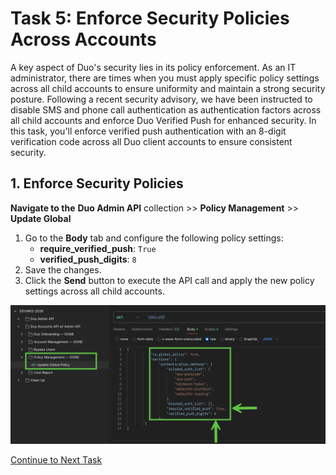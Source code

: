 # Task 5: Enforce Security Policies Across Accounts  

A key aspect of Duo's security lies in its policy enforcement. As an IT administrator, there are times when you must apply specific policy settings across all child accounts to ensure uniformity and maintain a strong security posture.
Following a recent security advisory, we have been instructed to disable SMS and phone call authentication as authentication factors across all child accounts and enforce Duo Verified Push for enhanced security.
In this task, you'll enforce verified push authentication with an 8-digit verification code across all Duo client accounts to ensure consistent security.


## **1. Enforce Security Policies**  
**Navigate to the** **Duo Admin API** collection >> **Policy Management** >> **Update Global**  

1. Go to the **Body** tab and configure the following policy settings:  
   - **require_verified_push**: `True`  
   - **verified_push_digits**: `8`  
2. Save the changes.  
3. Click the **Send** button to execute the API call and apply the new policy settings across all child accounts.  

![Alt Text](imgages/policy_report.png)

[Continue to Next Task](06_Pull_Cost_Report.md)  
